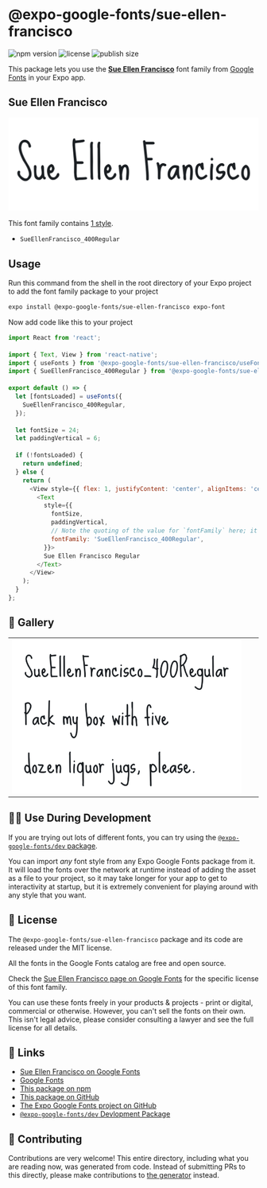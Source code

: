 # @expo-google-fonts/sue-ellen-francisco

![npm version](https://flat.badgen.net/npm/v/@expo-google-fonts/sue-ellen-francisco)
![license](https://flat.badgen.net/github/license/expo/google-fonts)
![publish size](https://flat.badgen.net/packagephobia/install/@expo-google-fonts/sue-ellen-francisco)

This package lets you use the [**Sue Ellen Francisco**](https://fonts.google.com/specimen/Sue+Ellen+Francisco) font family from [Google Fonts](https://fonts.google.com/) in your Expo app.

## Sue Ellen Francisco

![Sue Ellen Francisco](./font-family.png)

This font family contains [1 style](#-gallery).

- `SueEllenFrancisco_400Regular`

## Usage

Run this command from the shell in the root directory of your Expo project to add the font family package to your project
```sh
expo install @expo-google-fonts/sue-ellen-francisco expo-font
```

Now add code like this to your project
```js
import React from 'react';

import { Text, View } from 'react-native';
import { useFonts } from '@expo-google-fonts/sue-ellen-francisco/useFonts';
import { SueEllenFrancisco_400Regular } from '@expo-google-fonts/sue-ellen-francisco/400Regular';

export default () => {
  let [fontsLoaded] = useFonts({
    SueEllenFrancisco_400Regular,
  });

  let fontSize = 24;
  let paddingVertical = 6;

  if (!fontsLoaded) {
    return undefined;
  } else {
    return (
      <View style={{ flex: 1, justifyContent: 'center', alignItems: 'center' }}>
        <Text
          style={{
            fontSize,
            paddingVertical,
            // Note the quoting of the value for `fontFamily` here; it expects a string!
            fontFamily: 'SueEllenFrancisco_400Regular',
          }}>
          Sue Ellen Francisco Regular
        </Text>
      </View>
    );
  }
};

```

## 🔡 Gallery


||||
|-|-|-|
|![SueEllenFrancisco_400Regular](.//400Regular/SueEllenFrancisco_400Regular.ttf.png)||||


## 👩‍💻 Use During Development

If you are trying out lots of different fonts, you can try using the [`@expo-google-fonts/dev` package](https://github.com/freeboub/google-fonts/tree/master/font-packages/dev#readme).

You can import *any* font style from any Expo Google Fonts package from it. It will load the fonts
over the network at runtime instead of adding the asset as a file to your project, so it may take longer
for your app to get to interactivity at startup, but it is extremely convenient
for playing around with any style that you want.

## 📖 License

The `@expo-google-fonts/sue-ellen-francisco` package and its code are released under the MIT license.

All the fonts in the Google Fonts catalog are free and open source.

Check the [Sue Ellen Francisco page on Google Fonts](https://fonts.google.com/specimen/Sue+Ellen+Francisco) for the specific license of this font family.

You can use these fonts freely in your products & projects - print or digital, commercial or otherwise. However, you can't sell the fonts on their own. This isn't legal advice, please consider consulting a lawyer and see the full license for all details.

## 🔗 Links

- [Sue Ellen Francisco on Google Fonts](https://fonts.google.com/specimen/Sue+Ellen+Francisco)
- [Google Fonts](https://fonts.google.com/)
- [This package on npm](https://www.npmjs.com/package/@expo-google-fonts/sue-ellen-francisco)
- [This package on GitHub](https://github.com/freeboub/google-fonts/tree/master/font-packages/sue-ellen-francisco)
- [The Expo Google Fonts project on GitHub](https://github.com/freeboub/google-fonts)
- [`@expo-google-fonts/dev` Devlopment Package](https://github.com/freeboub/google-fonts/tree/master/font-packages/dev)

## 🤝 Contributing

Contributions are very welcome! This entire directory, including what you are reading now, was generated from code. Instead of submitting PRs to this directly, please make contributions to [the generator](https://github.com/freeboub/google-fonts/tree/master/packages/generator) instead.
